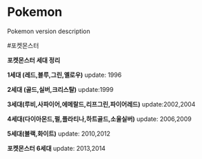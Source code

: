 # Pokemon
Pokemon version description


#포켓몬스터

**포켓몬스터 세대 정리**

**1세대 (레드,블루,그린,옐로우)**
update: 1996

**2세대 (골드,실버,크리스탈)**
update:1999

**3세대(루비,사파이어,에메랄드,리프그린,파이어레드)**
update:2002,2004

**4세대(다이아몬드,펄,플라티나,하트골드,소울실버)**
update: 2006,2009

**5세대(블랙,화이트)**
update: 2010,2012

**포켓몬스터 6세대** 
update: 2013,2014
